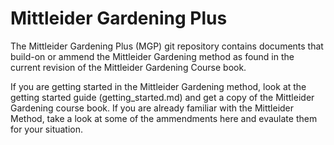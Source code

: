 # Mittleider Gardening Plus
The Mittleider Gardening Plus (MGP) git repository contains documents that build-on or ammend the 
Mittleider Gardening method as found in the current revision of the Mittleider Gardening Course book.


If you are getting started in the Mittleider Gardening method, look at the getting started guide 
(getting_started.md) and get a copy of the Mittleider Gardening course book.  If you are already 
familiar with the Mittleider Method, take a look at some of the ammendments here and evaulate them 
for your situation.

